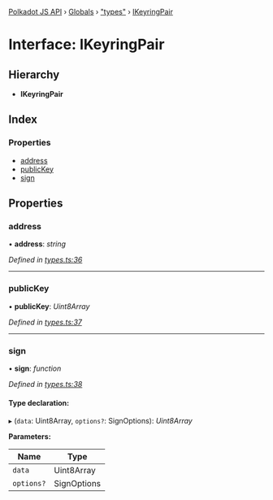 [Polkadot JS API](../README.md) › [Globals](../globals.md) › ["types"](../modules/_types_.md) › [IKeyringPair](_types_.ikeyringpair.md)

# Interface: IKeyringPair

## Hierarchy

* **IKeyringPair**

## Index

### Properties

* [address](_types_.ikeyringpair.md#address)
* [publicKey](_types_.ikeyringpair.md#publickey)
* [sign](_types_.ikeyringpair.md#sign)

## Properties

###  address

• **address**: *string*

*Defined in [types.ts:36](https://github.com/polkadot-js/api/blob/2c44b5ca8a/packages/types/src/types.ts#L36)*

___

###  publicKey

• **publicKey**: *Uint8Array*

*Defined in [types.ts:37](https://github.com/polkadot-js/api/blob/2c44b5ca8a/packages/types/src/types.ts#L37)*

___

###  sign

• **sign**: *function*

*Defined in [types.ts:38](https://github.com/polkadot-js/api/blob/2c44b5ca8a/packages/types/src/types.ts#L38)*

#### Type declaration:

▸ (`data`: Uint8Array, `options?`: SignOptions): *Uint8Array*

**Parameters:**

Name | Type |
------ | ------ |
`data` | Uint8Array |
`options?` | SignOptions |
